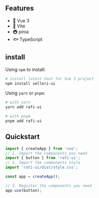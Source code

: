 ## Features

- 🎒 Vue 3 
- 🚀 Vite
- 🚇 pinia
- 🐟 TypeScript

## install

Using `npm` to install:

```bash
# install latest Vant for Vue 3 project
npm install selleri-ui
```

Using `yarn` or `pnpm`:

```bash
# with yarn
yarn add rafi-ui

# with pnpm
pnpm add rafi-ui
```

## Quickstart

```js
import { createApp } from 'vue';
// 1. Import the components you need
import { button } from 'rafi-ui';
// 2. Import the components style
import 'rafi-ui/dist/style.css';

const app = createApp();

// 3. Register the components you need
app.use(button);
```
